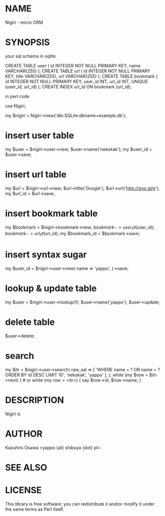 # NAME

Nigiri - micro ORM

# SYNOPSIS

your sql schema in sqlite

  CREATE TABLE user (
      id INTEGER NOT NULL PRIMARY KEY,
      name VARCHAR(255)
  );
  CREATE TABLE url (
      id INTEGER NOT NULL PRIMARY KEY,
      title VARCHAR(255),
      url   VARCHAR(255)
  );
  CREATE TABLE bookmark (
      id INTEGER NOT NULL PRIMARY KEY,
      user_id INT,
      url_id INT,
      UNIQUE (user_id, url_id)
  );
  CREATE INDEX url_id ON bookmark (url_id);

in perl code

  use Nigiri;

  my $nigiri = Nigiri->new('dbi:SQLite:dbname=example.db');

  # insert user table
  my $user = $nigiri->user->new;
  $user->name('nekokak');
  my $user_id = $user->save;

  # insert url table
  my $url = $nigiri->url->new;
  $url->title('Google');
  $url->url('http://goo.gl/e');
  my $url_id = $url->save;

  # insert bookmark table
  my $bookmark = $nigiri->bookmark->new;
  $bookmark->user_id($user_id);
  $bookmark->url_id($url_id);
  my $bookmark_id = $bookmark->save;

  # insert syntax sugar
  my $user_id = $nigiri->user->new(
      name => 'yappo',
  )->save;

  # lookup & update table
  my $user = $nigiri->user->lookup(1);
  $user->name('yappo');
  $user->update;

  # delete table
  $user->delete;

  # search
  my $itr = $nigiri->user->search(
      raw_sal => [
          'WHERE name = ? OR name = ? ORDER BY id DESC LIMIT 10',
          'nekokak', 'yappo'
      ],
  );
  while (my $row = $itr->next) { # or while (my $row = <$itr>) {
      say $row->id, $row->name;
  }

# DESCRIPTION

Nigiri is

# AUTHOR

Kazuhiro Osawa <yappo {at} shibuya {dot} pl>

# SEE ALSO

# LICENSE

This library is free software; you can redistribute it and/or modify
it under the same terms as Perl itself.